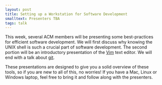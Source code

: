 ```yaml
---
layout: post
title: Setting up a Workstation for Software Development
smalltext: Presenters TBA
tags: talk
---
```


This week, several ACM members will be presenting some best-practices for efficient software development. We will first discuss why knowing the UNIX shell is such a crucial part of software development. The second portion will be an introductory presentation of the [Vim](http://www.vim.org/about.php) text editor. We will end with a talk about [git](http://git-scm.com/).

These presentations are designed to give you a solid overview of these tools, so if you are new to all of this, no worries! If you have a Mac, Linux or Windows laptop, feel free to bring it and follow along with the presenters.

